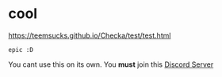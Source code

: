 # cool
https://teemsucks.github.io/Checka/test/test.html
```
epic :D
```
You cant use this on its own. You **must** join this [Discord Server](https://discord.gg/wmecwMsXpw)
